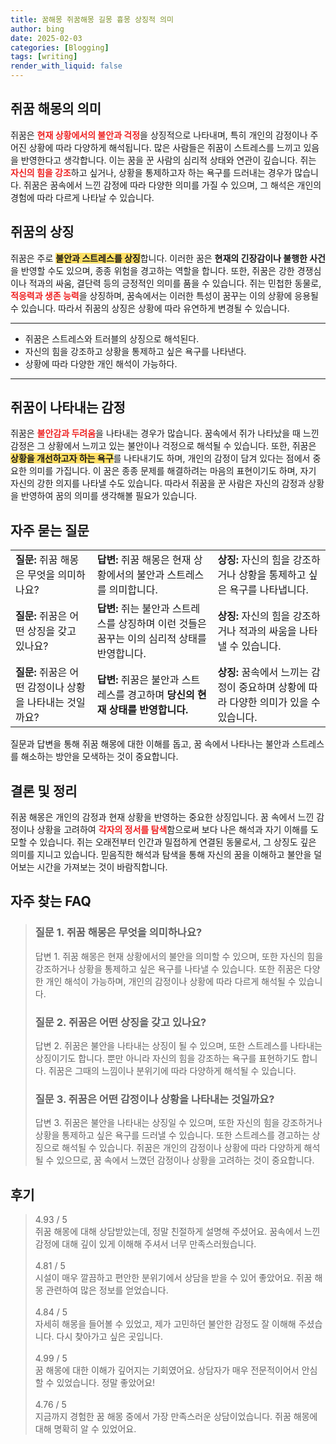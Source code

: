 ```yaml
---
title: 꿈해몽 쥐꿈해몽 길몽 흉몽 상징적 의미
author: bing
date: 2025-02-03
categories: [Blogging]
tags: [writing]
render_with_liquid: false
---
```



<h2 id='쥐꿈_해몽_의미'>쥐꿈 해몽의 의미</h2>

<p>쥐꿈은 <b><span style="color: #ee2323;">현재 상황에서의 불안과 걱정</span></b>을 상징적으로 나타내며, 특히 개인의 감정이나 주어진 상황에 따라 다양하게 해석됩니다. 많은 사람들은 쥐꿈이 스트레스를 느끼고 있음을 반영한다고 생각합니다. 이는 꿈을 꾼 사람의 심리적 상태와 연관이 깊습니다. 쥐는 <b><span style="color: #ee2323;">자신의 힘을 강조</span></b>하고 싶거나, 상황을 통제하고자 하는 욕구를 드러내는 경우가 많습니다. 쥐꿈은 꿈속에서 느낀 감정에 따라 다양한 의미를 가질 수 있으며, 그 해석은 개인의 경험에 따라 다르게 나타날 수 있습니다.</p>

<h2 id='쥐꿈_상징'>쥐꿈의 상징</h2>

<p>쥐꿈은 주로 <b><span style="background-color: #ffe066;">불안과 스트레스를 상징</span></b>합니다. 이러한 꿈은 <b>현재의 긴장감이나 불행한 사건</b>을 반영할 수도 있으며, 종종 위험을 경고하는 역할을 합니다. 또한, 쥐꿈은 강한 경쟁심이나 적과의 싸움, 결단력 등의 긍정적인 의미를 품을 수 있습니다. 쥐는 민첩한 동물로, <b><span style="color: #ee2323;">적응력과 생존 능력</span></b>을 상징하며, 꿈속에서는 이러한 특성이 꿈꾸는 이의 상황에 응용될 수 있습니다. 따라서 쥐꿈의 상징은 상황에 따라 유연하게 변경될 수 있습니다.</p>

<hr />

<ul>
    <li>쥐꿈은 스트레스와 트러블의 상징으로 해석된다.</li>
    <li>자신의 힘을 강조하고 상황을 통제하고 싶은 욕구를 나타낸다.</li>
    <li>상황에 따라 다양한 개인 해석이 가능하다.</li>
</ul>

<hr />

<h2 id='쥐꿈_감정'>쥐꿈이 나타내는 감정</h2>

<p>쥐꿈은 <b><span style="color: #ee2323;">불안감과 두려움</span></b>을 나타내는 경우가 많습니다. 꿈속에서 쥐가 나타났을 때 느낀 감정은 그 상황에서 느끼고 있는 불안이나 걱정으로 해석될 수 있습니다. 또한, 쥐꿈은 <b><span style="background-color: #ffe066;">상황을 개선하고자 하는 욕구</span></b>를 나타내기도 하며, 개인의 감정이 담겨 있다는 점에서 중요한 의미를 가집니다. 이 꿈은 종종 문제를 해결하려는 마음의 표현이기도 하며, 자기 자신의 강한 의지를 나타낼 수도 있습니다. 따라서 쥐꿈을 꾼 사람은 자신의 감정과 상황을 반영하여 꿈의 의미를 생각해볼 필요가 있습니다.</p>

<h2 id='자주_묻는_질문'>자주 묻는 질문</h2>

<table>
    <tr>
        <td><b>질문:</b> 쥐꿈 해몽은 무엇을 의미하나요?</td>
        <td><b>답변:</b> 쥐꿈 해몽은 현재 상황에서의 불안과 스트레스를 의미합니다.</td>
        <td><b>상징:</b> 자신의 힘을 강조하거나 상황을 통제하고 싶은 욕구를 나타냅니다.</td>
    </tr>
    <tr>
        <td><b>질문:</b> 쥐꿈은 어떤 상징을 갖고 있나요?</td>
        <td><b>답변:</b> 쥐는 불안과 스트레스를 상징하며 이런 것들은 꿈꾸는 이의 심리적 상태를 반영합니다.</td>
        <td><b>상징:</b> 자신의 힘을 강조하거나 적과의 싸움을 나타낼 수 있습니다.</td>
    </tr>
    <tr>
        <td><b>질문:</b> 쥐꿈은 어떤 감정이나 상황을 나타내는 것일까요?</td>
        <td><b>답변:</b> 쥐꿈은 불안과 스트레스를 경고하며 <b>당신의 현재 상태를 반영합니다.</b></td>
        <td><b>상징:</b> 꿈속에서 느끼는 감정이 중요하며 상황에 따라 다양한 의미가 있을 수 있습니다.</td>
    </tr>
</table>

<p>질문과 답변을 통해 쥐꿈 해몽에 대한 이해를 돕고, 꿈 속에서 나타나는 불안과 스트레스를 해소하는 방안을 모색하는 것이 중요합니다.</p>

<h2 id='결론_및_정리'>결론 및 정리</h2>

<p>쥐꿈 해몽은 개인의 감정과 현재 상황을 반영하는 중요한 상징입니다. 꿈 속에서 느낀 감정이나 상황을 고려하여 <b><span style="color: #ee2323;">각자의 정서를 탐색</span></b>함으로써 보다 나은 해석과 자기 이해를 도모할 수 있습니다. 쥐는 오래전부터 인간과 밀접하게 연결된 동물로서, 그 상징도 깊은 의미를 지니고 있습니다. 믿음직한 해석과 탐색을 통해 자신의 꿈을 이해하고 불안을 덜어보는 시간을 가져보는 것이 바람직합니다.</p>


<h2 id='자주_찾는_FAQ'>자주 찾는 FAQ</h2>
<div itemscope="" itemtype="https://schema.org/FAQPage"> 
<blockquote> 
<div itemscope="" itemprop="mainEntity" itemtype="https://schema.org/Question"> 
<h3 itemprop="name">질문 1. 쥐꿈 해몽은 무엇을 의미하나요?</h3> 
<div itemscope="" itemprop="acceptedAnswer" itemtype="https://schema.org/Answer"> 
<span itemprop="text"> 
<p>답변 1. 쥐꿈 해몽은 현재 상황에서의 불안을 의미할 수 있으며, 또한 자신의 힘을 강조하거나 상황을 통제하고 싶은 욕구를 나타낼 수 있습니다. 또한 쥐꿈은 다양한 개인 해석이 가능하며, 개인의 감정이나 상황에 따라 다르게 해석될 수 있습니다.</p> 
</span> 
</div> 
</div> 

<div itemscope="" itemprop="mainEntity" itemtype="https://schema.org/Question"> 
<h3 itemprop="name">질문 2. 쥐꿈은 어떤 상징을 갖고 있나요?</h3> 
<div itemscope="" itemprop="acceptedAnswer" itemtype="https://schema.org/Answer"> 
<span itemprop="text"> 
<p>답변 2. 쥐꿈은 불안을 나타내는 상징이 될 수 있으며, 또한 스트레스를 나타내는 상징이기도 합니다. 뿐만 아니라 자신의 힘을 강조하는 욕구를 표현하기도 합니다. 쥐꿈은 그때의 느낌이나 분위기에 따라 다양하게 해석될 수 있습니다.</p> 
</span> 
</div> 
</div> 

<div itemscope="" itemprop="mainEntity" itemtype="https://schema.org/Question"> 
<h3 itemprop="name">질문 3. 쥐꿈은 어떤 감정이나 상황을 나타내는 것일까요?</h3> 
<div itemscope="" itemprop="acceptedAnswer" itemtype="https://schema.org/Answer"> 
<span itemprop="text"> 
<p>답변 3. 쥐꿈은 불안을 나타내는 상징일 수 있으며, 또한 자신의 힘을 강조하거나 상황을 통제하고 싶은 욕구를 드러낼 수 있습니다. 또한 스트레스를 경고하는 상징으로 해석될 수 있습니다. 쥐꿈은 개인의 감정이나 상황에 따라 다양하게 해석될 수 있으므로, 꿈 속에서 느꼈던 감정이나 상황을 고려하는 것이 중요합니다.</p> 
</span> 
</div> 
</div> 

</blockquote> 
</div> 
<h2 id='후기'>후기</h2>
<div itemscope itemtype="https://schema.org/Product">
  <blockquote>
  <div itemprop="review" itemscope itemtype="https://schema.org/Review">
      <div itemprop="reviewRating" itemscope itemtype="https://schema.org/Rating"> <span itemprop="ratingValue">4.93</span> / <span itemprop="bestRating">5</span> </div>
      <span itemprop="reviewBody">쥐꿈 해몽에 대해 상담받았는데, 정말 친절하게 설명해 주셨어요. 꿈속에서 느낀 감정에 대해 깊이 있게 이해해 주셔서 너무 만족스러웠습니다.</span>
  </div>
  <br>
  <div itemprop="review" itemscope itemtype="https://schema.org/Review">
      <div itemprop="reviewRating" itemscope itemtype="https://schema.org/Rating"> <span itemprop="ratingValue">4.81</span> / <span itemprop="bestRating">5</span> </div>
      <span itemprop="reviewBody">시설이 매우 깔끔하고 편안한 분위기에서 상담을 받을 수 있어 좋았어요. 쥐꿈 해몽 관련하여 많은 정보를 얻었습니다.</span>
  </div>
  <br>
  <div itemprop="review" itemscope itemtype="https://schema.org/Review">
      <div itemprop="reviewRating" itemscope itemtype="https://schema.org/Rating"> <span itemprop="ratingValue">4.84</span> / <span itemprop="bestRating">5</span> </div>
      <span itemprop="reviewBody">자세히 해몽을 들어볼 수 있었고, 제가 고민하던 불안한 감정도 잘 이해해 주셨습니다. 다시 찾아가고 싶은 곳입니다.</span>
  </div>
  <br>
  <div itemprop="review" itemscope itemtype="https://schema.org/Review">
      <div itemprop="reviewRating" itemscope itemtype="https://schema.org/Rating"> <span itemprop="ratingValue">4.99</span> / <span itemprop="bestRating">5</span> </div>
      <span itemprop="reviewBody">꿈 해몽에 대한 이해가 깊어지는 기회였어요. 상담자가 매우 전문적이어서 안심할 수 있었습니다. 정말 좋았어요!</span>
  </div>
  <br>
  <div itemprop="review" itemscope itemtype="https://schema.org/Review">
      <div itemprop="reviewRating" itemscope itemtype="https://schema.org/Rating"> <span itemprop="ratingValue">4.76</span> / <span itemprop="bestRating">5</span> </div>
      <span itemprop="reviewBody">지금까지 경험한 꿈 해몽 중에서 가장 만족스러운 상담이었습니다. 쥐꿈 해몽에 대해 명확히 알 수 있었어요.</span>
  </div>
  </blockquote>
</div>
